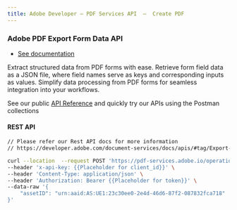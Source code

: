 ```yaml
---
title: Adobe Developer — PDF Services API  —  Create PDF
---
```


<TextBlock slots="heading, buttons, text, text1" theme="dark" hasCodeBlock className="bgBlue link linking create-pdf"/>

### Adobe PDF Export Form Data API

- [See documentation](/document-services/docs/overview/pdf-services-api/howtos/export-pdf-form-data/)

Extract structured data from PDF forms with ease. Retrieve form field data as a JSON file, where field names serve as keys and corresponding inputs as values. Simplify data processing from PDF forms for seamless integration into your workflows.

See our public [API Reference](https://developer.adobe.com/document-services/docs/apis/#tag/Export-PDF-Form-Data) and quickly try our APIs using the Postman collections

<CodeBlock slots="heading, code" repeat="1" languages="curl" />

#### REST API

```bash
// Please refer our Rest API docs for more information
// https://developer.adobe.com/document-services/docs/apis/#tag/Export-PDF-Form-Data

curl --location  --request POST 'https://pdf-services.adobe.io/operation/getformdata' \
--header 'x-api-key: {{Placeholder for client_id}}' \
--header 'Content-Type: application/json' \
--header 'Authorization: Bearer {{Placeholder for token}}' \
--data-raw '{
    "assetID": "urn:aaid:AS:UE1:23c30ee0-2e4d-46d6-87f2-087832fca718"
}'
```
